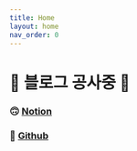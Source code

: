 ```yaml
---
title: Home
layout: home
nav_order: 0
---
```



# 🚧 **블로그 공사중** 🚧
### 🙃 [Notion](https://confirmed-router-9c3.notion.site/Green-Bin-109dbb4886da484b807404c662fc744f)
### 🫠 [Github](https://github.com/dev-jambin)